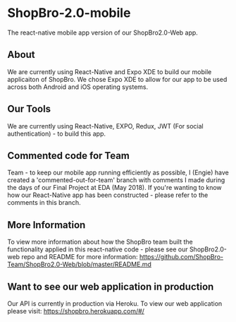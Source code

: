 # ShopBro-2.0-mobile
The react-native mobile app version of our ShopBro2.0-Web app.

## About 
We are currently using React-Native and Expo XDE to build our mobile applicaiton of ShopBro. 
We chose Expo XDE to allow for our app to be used across both Android and iOS operating systems.

## Our Tools
We are currently using React-Native, EXPO, Redux, JWT (For social authentication) - to build this app.

## Commented code for Team
Team - to keep our mobile app running efficiently as possible, I (Engie) have created a 'commented-out-for-team' branch with comments I made during the days of our Final Project at EDA (May 2018).  If you're wanting to know how our React-Native app has been constructed - please refer to the comments in this branch.

## More Information
To view more information about how the ShopBro team built the functionality applied in this react-native code - please see our ShopBro2.0-web repo and README for more information:  https://github.com/ShopBro-Team/ShopBro2.0-Web/blob/master/README.md

## Want to see our web application in production
Our API is currently in production via Heroku.  To view our web application please visit: https://shopbro.herokuapp.com/#/
